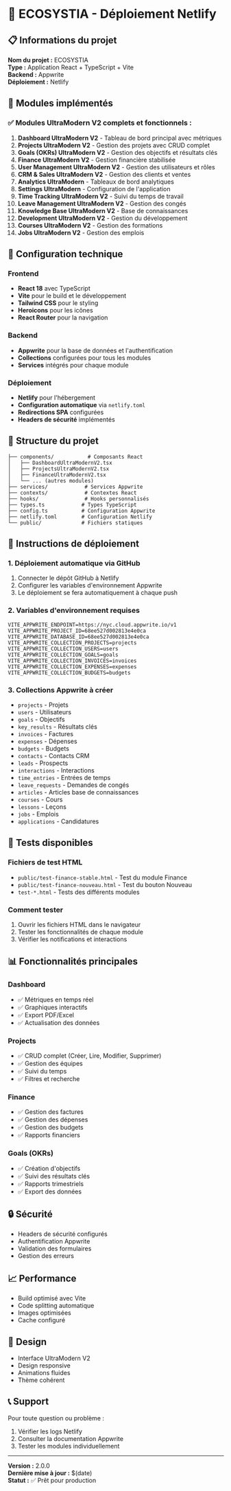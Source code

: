 # 🚀 ECOSYSTIA - Déploiement Netlify

## 📋 Informations du projet

**Nom du projet :** ECOSYSTIA  
**Type :** Application React + TypeScript + Vite  
**Backend :** Appwrite  
**Déploiement :** Netlify  

## 🎯 Modules implémentés

### ✅ Modules UltraModern V2 complets et fonctionnels :

1. **Dashboard UltraModern V2** - Tableau de bord principal avec métriques
2. **Projects UltraModern V2** - Gestion des projets avec CRUD complet
3. **Goals (OKRs) UltraModern V2** - Gestion des objectifs et résultats clés
4. **Finance UltraModern V2** - Gestion financière stabilisée
5. **User Management UltraModern V2** - Gestion des utilisateurs et rôles
6. **CRM & Sales UltraModern V2** - Gestion des clients et ventes
7. **Analytics UltraModern** - Tableaux de bord analytiques
8. **Settings UltraModern** - Configuration de l'application
9. **Time Tracking UltraModern V2** - Suivi du temps de travail
10. **Leave Management UltraModern V2** - Gestion des congés
11. **Knowledge Base UltraModern V2** - Base de connaissances
12. **Development UltraModern V2** - Gestion du développement
13. **Courses UltraModern V2** - Gestion des formations
14. **Jobs UltraModern V2** - Gestion des emplois

## 🔧 Configuration technique

### Frontend
- **React 18** avec TypeScript
- **Vite** pour le build et le développement
- **Tailwind CSS** pour le styling
- **Heroicons** pour les icônes
- **React Router** pour la navigation

### Backend
- **Appwrite** pour la base de données et l'authentification
- **Collections** configurées pour tous les modules
- **Services** intégrés pour chaque module

### Déploiement
- **Netlify** pour l'hébergement
- **Configuration automatique** via `netlify.toml`
- **Redirections SPA** configurées
- **Headers de sécurité** implémentés

## 📁 Structure du projet

```
├── components/           # Composants React
│   ├── DashboardUltraModernV2.tsx
│   ├── ProjectsUltraModernV2.tsx
│   ├── FinanceUltraModernV2.tsx
│   └── ... (autres modules)
├── services/            # Services Appwrite
├── contexts/            # Contextes React
├── hooks/               # Hooks personnalisés
├── types.ts            # Types TypeScript
├── config.ts           # Configuration Appwrite
├── netlify.toml        # Configuration Netlify
└── public/             # Fichiers statiques
```

## 🚀 Instructions de déploiement

### 1. Déploiement automatique via GitHub
1. Connecter le dépôt GitHub à Netlify
2. Configurer les variables d'environnement Appwrite
3. Le déploiement se fera automatiquement à chaque push

### 2. Variables d'environnement requises
```env
VITE_APPWRITE_ENDPOINT=https://nyc.cloud.appwrite.io/v1
VITE_APPWRITE_PROJECT_ID=68ee527d002813e4e0ca
VITE_APPWRITE_DATABASE_ID=68ee527d002813e4e0ca
VITE_APPWRITE_COLLECTION_PROJECTS=projects
VITE_APPWRITE_COLLECTION_USERS=users
VITE_APPWRITE_COLLECTION_GOALS=goals
VITE_APPWRITE_COLLECTION_INVOICES=invoices
VITE_APPWRITE_COLLECTION_EXPENSES=expenses
VITE_APPWRITE_COLLECTION_BUDGETS=budgets
```

### 3. Collections Appwrite à créer
- `projects` - Projets
- `users` - Utilisateurs
- `goals` - Objectifs
- `key_results` - Résultats clés
- `invoices` - Factures
- `expenses` - Dépenses
- `budgets` - Budgets
- `contacts` - Contacts CRM
- `leads` - Prospects
- `interactions` - Interactions
- `time_entries` - Entrées de temps
- `leave_requests` - Demandes de congés
- `articles` - Articles base de connaissances
- `courses` - Cours
- `lessons` - Leçons
- `jobs` - Emplois
- `applications` - Candidatures

## 🧪 Tests disponibles

### Fichiers de test HTML
- `public/test-finance-stable.html` - Test du module Finance
- `public/test-finance-nouveau.html` - Test du bouton Nouveau
- `test-*.html` - Tests des différents modules

### Comment tester
1. Ouvrir les fichiers HTML dans le navigateur
2. Tester les fonctionnalités de chaque module
3. Vérifier les notifications et interactions

## 📊 Fonctionnalités principales

### Dashboard
- ✅ Métriques en temps réel
- ✅ Graphiques interactifs
- ✅ Export PDF/Excel
- ✅ Actualisation des données

### Projects
- ✅ CRUD complet (Créer, Lire, Modifier, Supprimer)
- ✅ Gestion des équipes
- ✅ Suivi du temps
- ✅ Filtres et recherche

### Finance
- ✅ Gestion des factures
- ✅ Gestion des dépenses
- ✅ Gestion des budgets
- ✅ Rapports financiers

### Goals (OKRs)
- ✅ Création d'objectifs
- ✅ Suivi des résultats clés
- ✅ Rapports trimestriels
- ✅ Export des données

## 🔒 Sécurité

- Headers de sécurité configurés
- Authentification Appwrite
- Validation des formulaires
- Gestion des erreurs

## 📈 Performance

- Build optimisé avec Vite
- Code splitting automatique
- Images optimisées
- Cache configuré

## 🎨 Design

- Interface UltraModern V2
- Design responsive
- Animations fluides
- Thème cohérent

## 📞 Support

Pour toute question ou problème :
1. Vérifier les logs Netlify
2. Consulter la documentation Appwrite
3. Tester les modules individuellement

---

**Version :** 2.0.0  
**Dernière mise à jour :** $(date)  
**Statut :** ✅ Prêt pour production
